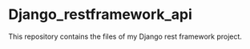 # Django_restframework_api
This repository contains the files of my Django rest framework project. 
